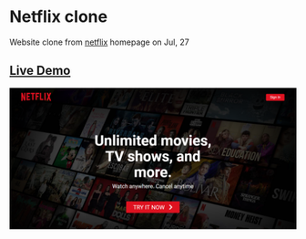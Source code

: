 # Netflix clone

Website clone from [netflix](https://www.netflix.com) homepage on Jul, 27

## [Live Demo](https://fx-netflixclone.netlify.com/)

![thumnail.png](thumbnail.png)
